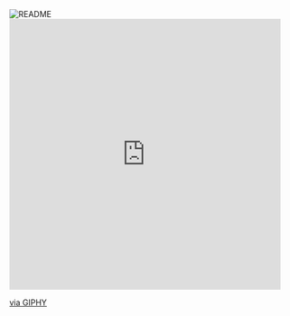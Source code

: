 
<img title="An-AvG-Geek" alt="README" src="https://media.giphy.com/media/3oEdv8dPCILZeE6R7G/giphy.gif" >


<iframe src="https://giphy.com/embed/3oEdv8dPCILZeE6R7G" width="480" height="480" frameBorder="0" class="giphy-embed" allowFullScreen></iframe><p><a href="https://giphy.com/gifs/animation-black-and-white-birds-3oEdv8dPCILZeE6R7G">via GIPHY</a></p>

